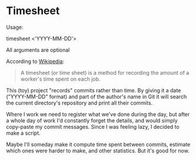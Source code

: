 Timesheet
=========

Usage:

timesheet <'YYYY-MM-DD'> <user> <repo>

All arguments are optional

According to [Wikipedia](https://en.wikipedia.org/wiki/Timesheet "Timesheet"):

>A timesheet (or time sheet) is a method for recording the amount of a
>worker's time spent on each job.

This (toy) project "records" commits rather than time. By giving it a date
("YYYY-MM-DD" format) and part of the author's name in Git it will search the
current directory's repository and print all their commits.

Where I work we need to register what we've done during the day, but after
a whole day of work I'd constantly forget the details, and would simply
copy-paste my commit messages. Since I was feeling lazy, I decided to make
a script.

Maybe I'll someday make it compute time spent between commits, estimate which
ones were harder to make, and other statistics. But it's good for now.
